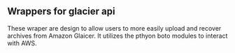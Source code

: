 ## Wrappers for glacier api

These wraper are design to allow users to more easily upload and recover archives from Amazon Glaicer.
It utilizes the pthyon boto modules to interact with AWS. 
